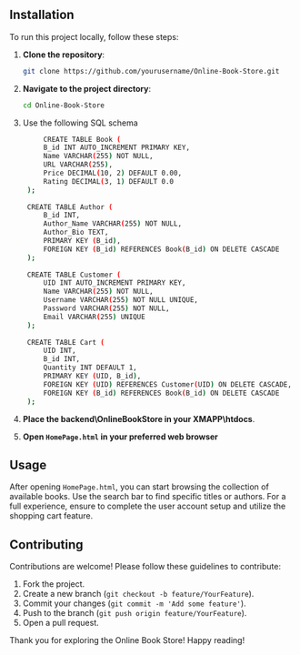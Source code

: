 ## Installation

To run this project locally, follow these steps:

1. **Clone the repository**:
    ```sh
    git clone https://github.com/yourusername/Online-Book-Store.git
    ```

2. **Navigate to the project directory**:
    ```sh
    cd Online-Book-Store
    ```
    
3. Use the following SQL schema
   ```sh
        CREATE TABLE Book (
        B_id INT AUTO_INCREMENT PRIMARY KEY,
        Name VARCHAR(255) NOT NULL,
        URL VARCHAR(255),
        Price DECIMAL(10, 2) DEFAULT 0.00,
        Rating DECIMAL(3, 1) DEFAULT 0.0
    );
    
    CREATE TABLE Author (
        B_id INT,
        Author_Name VARCHAR(255) NOT NULL,
        Author_Bio TEXT,
        PRIMARY KEY (B_id),
        FOREIGN KEY (B_id) REFERENCES Book(B_id) ON DELETE CASCADE
    );
    
    CREATE TABLE Customer (
        UID INT AUTO_INCREMENT PRIMARY KEY,
        Name VARCHAR(255) NOT NULL,
        Username VARCHAR(255) NOT NULL UNIQUE,
        Password VARCHAR(255) NOT NULL,
        Email VARCHAR(255) UNIQUE
    );
    
    CREATE TABLE Cart (
        UID INT,
        B_id INT,
        Quantity INT DEFAULT 1,
        PRIMARY KEY (UID, B_id),
        FOREIGN KEY (UID) REFERENCES Customer(UID) ON DELETE CASCADE,
        FOREIGN KEY (B_id) REFERENCES Book(B_id) ON DELETE CASCADE
    );
   ```
      
5. **Place the backend\OnlineBookStore in your XMAPP\htdocs**.
6. **Open `HomePage.html` in your preferred web browser**

## Usage

After opening `HomePage.html`, you can start browsing the collection of available books. Use the search bar to find specific titles or authors. For a full experience, ensure to complete the user account setup and utilize the shopping cart feature.

## Contributing

Contributions are welcome! Please follow these guidelines to contribute:

1. Fork the project.
2. Create a new branch (`git checkout -b feature/YourFeature`).
3. Commit your changes (`git commit -m 'Add some feature'`).
4. Push to the branch (`git push origin feature/YourFeature`).
5. Open a pull request.



Thank you for exploring the Online Book Store! Happy reading!
